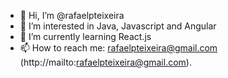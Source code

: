 
- 👋 Hi, I’m @rafaelpteixeira
- 👀 I’m interested in Java, Javascript and Angular
- 🌱 I’m currently learning React.js 
- 📫 How to reach me: rafaelpteixeira@gmail.com (http://mailto:rafaelpteixeira@gmail.com).
